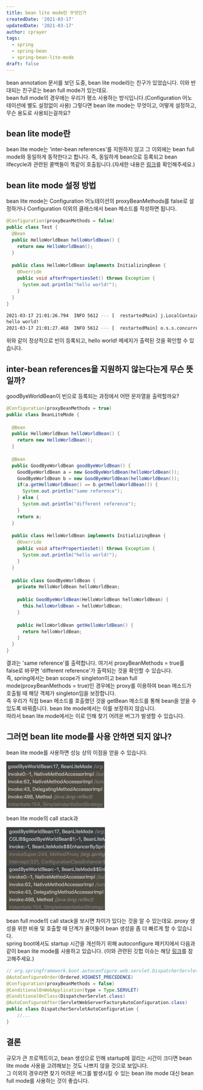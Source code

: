 ```yaml
---
title: bean lite mode란 무엇인가
createdDate: '2021-03-17'
updatedDate: '2021-03-17'
author: cprayer
tags:
  - spring
  - spring-bean
  - spring-bean-lite-mode
draft: false
---
```


bean annotation 문서를 보던 도중, bean lite mode라는 친구가 있었습니다. 이와 반대되는 친구로는 bean full mode가 있는데요. \
bean full mode의 경우에는 우리가 평소 사용하는 방식입니다.(Configuration 어노테이션에 별도 설정없이 사용) 그렇다면 bean lite mode는 무엇이고, 어떻게 설정하고, 무슨 용도로 사용되는걸까요?

## bean lite mode란

bean lite mode는 'inter-bean references'를 지원하지 않고 그 이외에는 bean full mode와 동일하게 동작한다고 합니다. 즉, 동일하게 bean으로 등록되고 bean lifecycle과 관련된 콜백들이 똑같이 호출됩니다.(자세한 내용은 [링크](https://docs.spring.io/spring-framework/docs/5.3.4/javadoc-api/org/springframework/context/annotation/Bean.html)를 확인해주세요.)

## bean lite mode 설정 방법

bean lite mode는 Configuration 어노테이션의 proxyBeanMethods를 false로 설정하거나 Configuration 이외의 클래스에서 bean 메소드를 작성하면 됩니다.

```java
@Configuration(proxyBeanMethods = false)
public class Test {
  @Bean
  public HelloWorldBean helloWorldBean() {
    return new HelloWorldBean();
  }

  public class HelloWorldBean implements InitializingBean {
    @Override
    public void afterPropertiesSet() throws Exception {
      System.out.println("hello world!");
    }
  }
}
```

```sh
2021-03-17 21:01:26.794  INFO 5612 --- [  restartedMain] j.LocalContainerEntityManagerFactoryBean : Initialized JPA EntityManagerFactory for persistence unit 'default'
hello world!
2021-03-17 21:01:27.468  INFO 5612 --- [  restartedMain] o.s.s.concurrent.ThreadPoolTaskExecutor  : Initializing ExecutorService 'applicationTaskExecutor'
```

위와 같이 정상적으로 빈이 등록되고, hello world! 메세지가 출력된 것을 확인할 수 있습니다.

## inter-bean references을 지원하지 않는다는게 무슨 뜻일까?

goodByeWorldBean이 빈으로 등록되는 과정에서 어떤 문자열을 출력할까요?

```java
@Configuration(proxyBeanMethods = true)
public class BeanLiteMode {

  @Bean
  public HelloWorldBean helloWorldBean() {
    return new HelloWorldBean();
  }

  @Bean
  public GoodByeWorldBean goodByeWorldBean() {
    GoodByeWorldBean a = new GoodByeWorldBean(helloWorldBean());
    GoodByeWorldBean b = new GoodByeWorldBean(helloWorldBean());
    if(a.getHelloWorldBean() == b.getHelloWorldBean()) {
      System.out.println("same reference");
    } else {
      System.out.println("different reference");
    }
    return a;
  }

  public class HelloWorldBean implements InitializingBean {
    @Override
    public void afterPropertiesSet() throws Exception {
      System.out.println("hello world!");
    }
  }

  public class GoodByeWorldBean {
    private HelloWorldBean helloWorldBean;

    public GoodByeWorldBean(HelloWorldBean helloWorldBean) {
      this.helloWorldBean = helloWorldBean;
    }

    public HelloWorldBean getHelloWorldBean() {
      return helloWorldBean;
    }
  }
}
```

결과는 'same reference'를 출력합니다. 여기서 proxyBeanMethods = true를 false로 바꾸면 'different reference'가 출력되는 것을 확인할 수 있습니다. \
즉, spring에서는 bean scope가 singleton이고 bean full mode(proxyBeanMethods = true)인 경우에는 proxy를 이용하여 bean 메소드가 호출될 때 해당 객체가 singleton임을 보장합니다. \
즉 우리가 직접 bean 메소드를 호출했던 것을 getBean 메소드를 통해 bean을 얻을 수 있도록 바꿔줍니다. bean lite mode에서는 이를 보장하지 않습니다. \
따라서 bean lite mode에서는 이로 인해 찾기 어려운 버그가 발생할 수 있습니다.

## 그러면 bean lite mode를 사용 안하면 되지 않나?

bean lite mode를 사용하면 성능 상의 이점을 얻을 수 있습니다.

![bean-lite-mode-call-stack](./bean-lite-mode-call-stack.png)

bean lite mode의 call stack과

![bean-full-mode-call-stack](./bean-full-mode-call-stack.png)

bean full mode의 call stack을 보시면 차이가 있다는 것을 알 수 있는데요. proxy 생성을 위한 비용 및 호출할 때 단계가 줄어들어 bean 생성을 좀 더 빠르게 할 수 있습니다. \
spring boot에서도 startup 시간을 개선하기 위해 autoconfigure 패키지에서 다음과 같이 bean lite mode를 사용하고 있습니다. (이와 관련된 깃헙 이슈는 해당 [링크](https://github.com/spring-projects/spring-boot/issues/9068)를 참고해주세요.)

```java
// org.springframework.boot.autoconfigure.web.servlet.DispatcherServletAutoConfiguration
@AutoConfigureOrder(Ordered.HIGHEST_PRECEDENCE)
@Configuration(proxyBeanMethods = false)
@ConditionalOnWebApplication(type = Type.SERVLET)
@ConditionalOnClass(DispatcherServlet.class)
@AutoConfigureAfter(ServletWebServerFactoryAutoConfiguration.class)
public class DispatcherServletAutoConfiguration {
    //...
}
```

## 결론

규모가 큰 프로젝트이고, bean 생성으로 인해 startup에 걸리는 시간이 크다면 bean lite mode 사용을 고려해보는 것도 나쁘지 않을 것으로 보입니다. \
그 이외의 경우라면 찾기 어려운 버그를 발생시킬 수 있는 bean lite mode 대신 bean full mode를 사용하는 것이 좋습니다.
